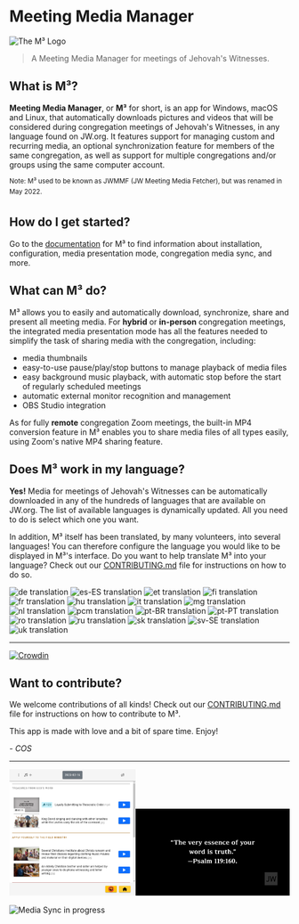 # Meeting Media Manager

<img src='./build/icons/icon.png' alt='The M³ Logo' style='max-height: 20vh' />

> A Meeting Media Manager for meetings of Jehovah's Witnesses.

## What is M³?

**Meeting Media Manager**, or **M³** for short, is an app for Windows, macOS and Linux, that automatically downloads pictures and videos that will be considered during congregation meetings of Jehovah's Witnesses, in any language found on JW.org. It features support for managing custom and recurring media, an optional synchronization feature for members of the same congregation, as well as support for multiple congregations and/or groups using the same computer account.

<sup>Note: M³ used to be known as JWMMF (JW Meeting Media Fetcher), but was renamed in May 2022.</sup>

## How do I get started?

Go to the [documentation](https://sircharlo.github.io/meeting-media-manager/) for M³ to find information about installation, configuration, media presentation mode, congregation media sync, and more.

## What can M³ do?

M³ allows you to easily and automatically download, synchronize, share and present all meeting media.
For **hybrid** or **in-person** congregation meetings, the integrated media presentation mode has all the features needed to simplify the task of sharing media with the congregation, including:

- media thumbnails
- easy-to-use pause/play/stop buttons to manage playback of media files
- easy background music playback, with automatic stop before the start of regularly scheduled meetings
- automatic external monitor recognition and management
- OBS Studio integration

As for fully **remote** congregation Zoom meetings, the built-in MP4 conversion feature in M³ enables you to share media files of all types easily, using Zoom's native MP4 sharing feature.

## Does M³ work in my language?

**Yes!** Media for meetings of Jehovah's Witnesses can be automatically downloaded in any of the hundreds of languages that are available on JW.org. The list of available languages is dynamically updated. All you need to do is select which one you want.

In addition, M³ itself has been translated, by many volunteers, into several languages! You can therefore configure the language you would like to be displayed in M³'s interface. Do you want to help translate M³ into your language? Check out our [CONTRIBUTING.md](CONTRIBUTING.md) file for instructions on how to do so.

![de translation](https://img.shields.io/badge/dynamic/json?color=blue&label=de&style=flat&logo=crowdin&query=%24.progress.0.data.translationProgress&url=https%3A%2F%2Fbadges.awesome-crowdin.com%2Fstats-15262852-559843.json)
![es-ES translation](https://img.shields.io/badge/dynamic/json?color=blue&label=es-ES&style=flat&logo=crowdin&query=%24.progress.1.data.translationProgress&url=https%3A%2F%2Fbadges.awesome-crowdin.com%2Fstats-15262852-559843.json)
![et translation](https://img.shields.io/badge/dynamic/json?color=blue&label=et&style=flat&logo=crowdin&query=%24.progress.2.data.translationProgress&url=https%3A%2F%2Fbadges.awesome-crowdin.com%2Fstats-15262852-559843.json)
![fi translation](https://img.shields.io/badge/dynamic/json?color=blue&label=fi&style=flat&logo=crowdin&query=%24.progress.3.data.translationProgress&url=https%3A%2F%2Fbadges.awesome-crowdin.com%2Fstats-15262852-559843.json)
![fr translation](https://img.shields.io/badge/dynamic/json?color=blue&label=fr&style=flat&logo=crowdin&query=%24.progress.4.data.translationProgress&url=https%3A%2F%2Fbadges.awesome-crowdin.com%2Fstats-15262852-559843.json)
![hu translation](https://img.shields.io/badge/dynamic/json?color=blue&label=hu&style=flat&logo=crowdin&query=%24.progress.5.data.translationProgress&url=https%3A%2F%2Fbadges.awesome-crowdin.com%2Fstats-15262852-559843.json)
![it translation](https://img.shields.io/badge/dynamic/json?color=blue&label=it&style=flat&logo=crowdin&query=%24.progress.6.data.translationProgress&url=https%3A%2F%2Fbadges.awesome-crowdin.com%2Fstats-15262852-559843.json)
![mg translation](https://img.shields.io/badge/dynamic/json?color=blue&label=mg&style=flat&logo=crowdin&query=%24.progress.7.data.translationProgress&url=https%3A%2F%2Fbadges.awesome-crowdin.com%2Fstats-15262852-559843.json)
![nl translation](https://img.shields.io/badge/dynamic/json?color=blue&label=nl&style=flat&logo=crowdin&query=%24.progress.8.data.translationProgress&url=https%3A%2F%2Fbadges.awesome-crowdin.com%2Fstats-15262852-559843.json)
![pcm translation](https://img.shields.io/badge/dynamic/json?color=blue&label=pcm&style=flat&logo=crowdin&query=%24.progress.9.data.translationProgress&url=https%3A%2F%2Fbadges.awesome-crowdin.com%2Fstats-15262852-559843.json)
![pt-BR translation](https://img.shields.io/badge/dynamic/json?color=blue&label=pt-BR&style=flat&logo=crowdin&query=%24.progress.10.data.translationProgress&url=https%3A%2F%2Fbadges.awesome-crowdin.com%2Fstats-15262852-559843.json)
![pt-PT translation](https://img.shields.io/badge/dynamic/json?color=blue&label=pt-PT&style=flat&logo=crowdin&query=%24.progress.11.data.translationProgress&url=https%3A%2F%2Fbadges.awesome-crowdin.com%2Fstats-15262852-559843.json)
![ro translation](https://img.shields.io/badge/dynamic/json?color=blue&label=ro&style=flat&logo=crowdin&query=%24.progress.12.data.translationProgress&url=https%3A%2F%2Fbadges.awesome-crowdin.com%2Fstats-15262852-559843.json)
![ru translation](https://img.shields.io/badge/dynamic/json?color=blue&label=ru&style=flat&logo=crowdin&query=%24.progress.13.data.translationProgress&url=https%3A%2F%2Fbadges.awesome-crowdin.com%2Fstats-15262852-559843.json)
![sk translation](https://img.shields.io/badge/dynamic/json?color=blue&label=sk&style=flat&logo=crowdin&query=%24.progress.14.data.translationProgress&url=https%3A%2F%2Fbadges.awesome-crowdin.com%2Fstats-15262852-559843.json)
![sv-SE translation](https://img.shields.io/badge/dynamic/json?color=blue&label=sv-SE&style=flat&logo=crowdin&query=%24.progress.15.data.translationProgress&url=https%3A%2F%2Fbadges.awesome-crowdin.com%2Fstats-15262852-559843.json)
![uk translation](https://img.shields.io/badge/dynamic/json?color=blue&label=uk&style=flat&logo=crowdin&query=%24.progress.16.data.translationProgress&url=https%3A%2F%2Fbadges.awesome-crowdin.com%2Fstats-15262852-559843.json)
___
[![Crowdin](https://badges.crowdin.net/meeting-media-manager/localized.svg)](https://crowdin.com/project/meeting-media-manager)

## Want to contribute?

We welcome contributions of all kinds! Check out our [CONTRIBUTING.md](CONTRIBUTING.md) file for instructions on how to contribute to M³.

This app is made with love and a bit of spare time.
Enjoy!

<!-- markdownlint-disable-next-line -->
*- COS*

___
<img src="https://github.com/sircharlo/meeting-media-manager/raw/docs/assets/img/present/media-list.png" alt="Media Presentation Mode" width="45%" /><img src="https://github.com/sircharlo/meeting-media-manager/raw/docs/assets/img/present/default-bg.png" alt="Media Window" width="55%" />

![Media Sync in progress](https://github.com/sircharlo/meeting-media-manager/raw/docs/assets/img/main/update-folders.gif?raw=true)
